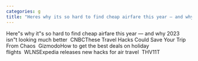 ```yaml
---
categories: g
title: "Heres why its so hard to find cheap airfare this year — and why 2023 isnt looking much better  CNBC"
---
```

Here"s why it"s so hard to find cheap airfare this year — and why 2023 isn"t looking much better&nbsp;&nbsp;CNBCThese Travel Hacks Could Save Your Trip From Chaos&nbsp;&nbsp;GizmodoHow to get the best deals on holiday flights&nbsp;&nbsp;WLNSExpedia releases new hacks for air travel&nbsp;&nbsp;THV11T